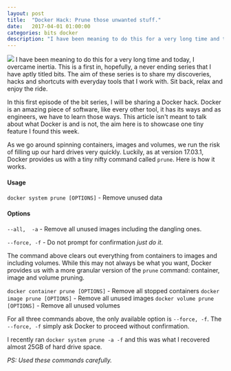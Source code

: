 ```yaml
---
layout: post
title:  "Docker Hack: Prune those unwanted stuff."
date:   2017-04-01 01:00:00
categories: bits docker
description: "I have been meaning to do this for a very long time and today, I overcame inertia. This is a first in, hopefully, a never ending series that I have aptly titled bits"
---
```

<img src="{{ site.url }}/assets/article_images/docker-prune/docker.png"/>
I have been meaning to do this for a very long time and today, I overcame inertia. This is a first in, hopefully, a never ending series that I have aptly titled bits. The aim of these series is to share my discoveries, hacks and shortcuts with everyday tools that I work with. Sit back, relax and enjoy the ride.

In this first episode of the bit series, I will be sharing a Docker hack. Docker is an amazing piece of software, like every other tool, it has its ways and as engineers, we have to learn those ways. This article isn't meant to talk about what Docker is and is not, the aim here is to showcase one tiny feature I found this week.

As we go around spinning containers, images and volumes, we run the risk of filling up our hard drives very quickly. Luckily, as at version 17.03.1, Docker provides us with a tiny nifty command called `prune`. Here is how it works.

#### Usage
`docker system prune [OPTIONS]` - Remove unused data

#### Options
`--all,  -a` - Remove all unused images including the dangling ones.

`--force, -f` - Do not prompt for confirmation _just do it_.

The command above clears out everything from containers to images and including volumes. While this may not always be what you want, Docker provides us with a more granular version of the `prune` command: container, image and volume pruning.

`docker container prune [OPTIONS]` - Remove all stopped containers
`docker image prune [OPTIONS]` - Remove all unused images
`docker volume prune [OPTIONS]` - Remove all unused volumes

For all three commands above, the only available option is `--force, -f`. The `--force, -f` simply ask Docker to proceed without confirmation.

I recently ran `docker system prune -a -f` and this was what I recovered almost 25GB of hard drive space.

*PS: Used these commands carefully.*